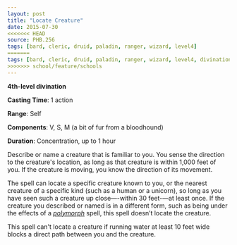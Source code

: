 ```yaml
---
layout: post
title: "Locate Creature"
date: 2015-07-30
<<<<<<< HEAD
source: PHB.256
tags: [bard, cleric, druid, paladin, ranger, wizard, level4]
=======
tags: [bard, cleric, druid, paladin, ranger, wizard, level4, divination]
>>>>>>> school/feature/schools
---
```


**4th-level divination**

**Casting Time**: 1 action

**Range**: Self

**Components**: V, S, M (a bit of fur from a bloodhound)

**Duration**: Concentration, up to 1 hour

Describe or name a creature that is familiar to you. You sense the direction to the creature's location, as long as that creature is within 1,000 feet of you. If the creature is moving, you know the direction of its movement.

The spell can locate a specific creature known to you, or the nearest creature of a specific kind (such as a human or a unicorn), so long as you have seen such a creature up close—-within 30 feet-—at least once. If the creature you described or named is in a different form, such as being under the effects of a *[polymorph](../polymorph/ "polymorph (lvl 4)")* spell, this spell doesn’t locate the creature.

This spell can't locate a creature if running water at least 10 feet wide blocks a direct path between you and the creature.
